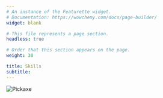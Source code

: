 ```yaml
---
# An instance of the Featurette widget.
# Documentation: https://wowchemy.com/docs/page-builder/
widget: blank

# This file represents a page section.
headless: true

# Order that this section appears on the page.
weight: 30

title: Skills
subtitle:
---
```

<div class="fun">
    <img src="/diamond.png" alt="Pickaxe">
  <script>
    console.log("Whats going on here?")
  </script>
</div>

